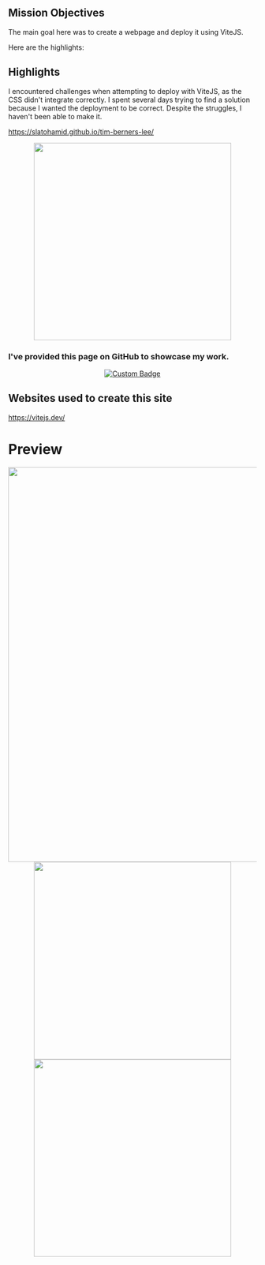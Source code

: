 ## Mission Objectives
The main goal here was to create a webpage and deploy it using ViteJS.

Here are the highlights:

## Highlights
I encountered challenges when attempting to deploy with ViteJS, as the CSS didn't integrate correctly. I spent several days trying to find a solution because I wanted the deployment to be correct. Despite the struggles, I haven't been able to make it.

https://slatohamid.github.io/tim-berners-lee/


<div align="center">
<img src="https://gifdb.com/images/high/bang-head-dr-cox-self-inflicted-q36p8gcts4bdm2ql.gif" align="center" height="auto" width="400">
</div>

### I've provided this page on GitHub to showcase my work.

<div align="center">

[![Custom Badge](https://img.shields.io/badge/www.tim.com-Click%20Here-brightgreen?style=flat&link=https%3A%2F%2Fslatohamid.github.io%2Ftim-without-vite%2F)](https://slatohamid.github.io/tim-without-vite/)

</div>

## Websites used to create this site

https://vitejs.dev/

# Preview
<div align="center">

<img src="https://github.com/slatohamid/tim-berners-lee/assets/117818692/9c9a52aa-becc-4760-87a9-b0d6e7df7cf3" align="center" height="auto" width="800">
<img src="https://github.com/slatohamid/tim-berners-lee/assets/117818692/12dfdf83-6948-4154-a526-fdfe313393eb" align="center" height="auto" width="400">
<img src="https://github.com/slatohamid/tim-berners-lee/assets/117818692/3a9fc6fd-4ad4-4a61-8a73-0eb52642ac85" align="center" height="auto" width="400">


</div>























